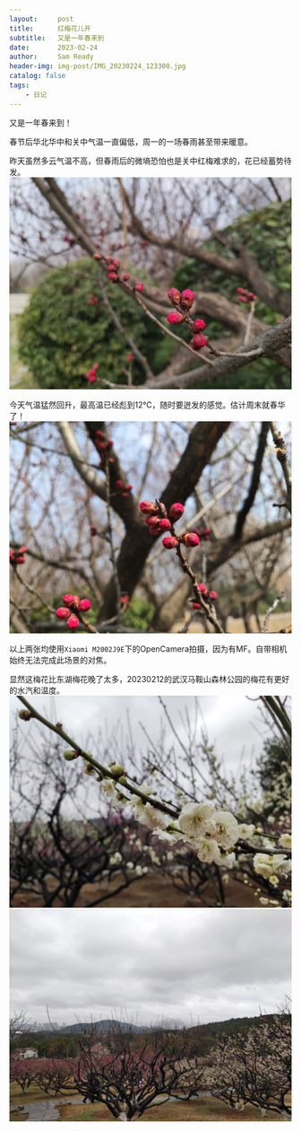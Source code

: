 ```yaml
---
layout:     post
title:      红梅花儿开
subtitle:   又是一年春来到
date:       2023-02-24
author:     Sam Ready
header-img: img-post/IMG_20230224_123300.jpg
catalog: false
tags:
    - 日记
---
```


又是一年春来到！

春节后华北华中和关中气温一直偏低，周一的一场春雨甚至带来暖意。

昨天虽然多云气温不高，但春雨后的微墒恐怕也是关中红梅难求的，花已经蓄势待发。
![20230223_122006](/img-post/IMG_20230223_122006.jpg)

今天气温猛然回升，最高温已经彪到12℃，随时要迸发的感觉。估计周末就春华了！
![20230224_123300](/img-post/IMG_20230224_123300.jpg)

以上两张均使用`Xiaomi M2002J9E`下的OpenCamera拍摄，因为有MF。自带相机始终无法完成此场景的对焦。

显然这梅花比东湖梅花晚了太多，20230212的武汉马鞍山森林公园的梅花有更好的水汽和温度。
![20230212_151356](/img-post/IMG_20230212_151356.jpg)
![20230212_151614](/img-post/IMG_20230212_151614.jpg)

